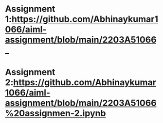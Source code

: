 # Assignment 1:https://github.com/Abhinaykumar1066/aiml-assignment/blob/main/2203A51066_
# Assignment 2:https://github.com/Abhinaykumar1066/aiml-assignment/blob/main/2203A51066%20assignmen-2.ipynb
